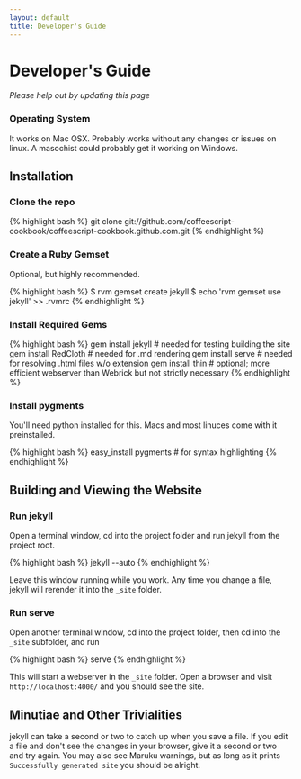 ```yaml
---
layout: default
title: Developer's Guide
---
```


# Developer's Guide

_Please help out by updating this page_

### Operating System

It works on Mac OSX. Probably works without any changes or issues on linux. A masochist could probably get it working on Windows.

## Installation

### Clone the repo

{% highlight bash %}
git clone git://github.com/coffeescript-cookbook/coffeescript-cookbook.github.com.git
{% endhighlight %}

### Create a Ruby Gemset

Optional, but highly recommended.

{% highlight bash %}
$ rvm gemset create jekyll
$ echo 'rvm gemset use jekyll' >> .rvmrc
{% endhighlight %}

### Install Required Gems

{% highlight bash %}
gem install jekyll   # needed for testing building the site
gem install RedCloth # needed for .md rendering
gem install serve    # needed for resolving .html files w/o extension
gem install thin     # optional; more efficient webserver than Webrick but not strictly necessary
{% endhighlight %}

### Install pygments

You'll need python installed for this. Macs and most linuces come with it preinstalled.

{% highlight bash %}
easy_install pygments   # for syntax highlighting
{% endhighlight %}

## Building and Viewing the Website

### Run jekyll

Open a terminal window, cd into the project folder and run jekyll from the project root.

{% highlight bash %}
jekyll --auto
{% endhighlight %}

Leave this window running while you work. Any time you change a file, jekyll will rerender it into the `_site` folder.

### Run serve

Open another terminal window, cd into the project folder, then cd into the `_site` subfolder, and run

{% highlight bash %}
serve
{% endhighlight %}

This will start a webserver in the `_site` folder. Open a browser and visit `http://localhost:4000/` and you should see the site.

## Minutiae and Other Trivialities

jekyll can take a second or two to catch up when you save a file. If you edit a file and don't see the changes in your browser, give it a second or two and try again. You may also see Maruku warnings, but as long as it prints `Successfully generated site` you should be alright.
